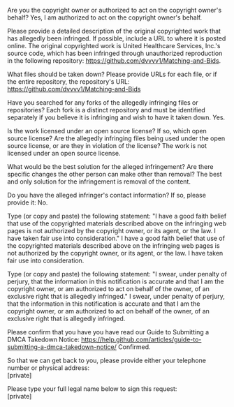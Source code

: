Are you the copyright owner or authorized to act on the copyright owner's behalf? Yes, I am authorized to act on the copyright owner's behalf.

Please provide a detailed description of the original copyrighted work that has allegedly been infringed. If possible, include a URL to where it is posted online. The original copyrighted work is United Healthcare Services, Inc.'s source code, which has been infringed through unauthorized reproduction in the following repository: https://github.com/dvvvv1/Matching-and-Bids.

What files should be taken down? Please provide URLs for each file, or if the entire repository, the repository's URL:   https://github.com/dvvvv1/Matching-and-Bids

Have you searched for any forks of the allegedly infringing files or repositories? Each fork is a distinct repository and must be identified separately if you believe it is infringing and wish to have it taken down. Yes.

Is the work licensed under an open source license? If so, which open source license? Are the allegedly infringing files being used under the open source license, or are they in violation of the license? The work is not licensed under an open source license.

What would be the best solution for the alleged infringement? Are there specific changes the other person can make other than removal? The best and only solution for the infringement is removal of the content.

Do you have the alleged infringer's contact information? If so, please provide it: No.

Type (or copy and paste) the following statement: "I have a good faith belief that use of the copyrighted materials described above on the infringing web pages is not authorized by the copyright owner, or its agent, or the law. I have taken fair use into consideration." I have a good faith belief that use of the copyrighted materials described above on the infringing web pages is not authorized by the copyright owner, or its agent, or the law. I have taken fair use into consideration.

Type (or copy and paste) the following statement: "I swear, under penalty of perjury, that the information in this notification is accurate and that I am the copyright owner, or am authorized to act on behalf of the owner, of an exclusive right that is allegedly infringed." I swear, under penalty of perjury, that the information in this notification is accurate and that I am the copyright owner, or am authorized to act on behalf of the owner, of an exclusive right that is allegedly infringed.

Please confirm that you have you have read our Guide to Submitting a DMCA Takedown Notice: https://help.github.com/articles/guide-to-submitting-a-dmca-takedown-notice/ Confirmed.

So that we can get back to you, please provide either your telephone number or physical address:  
[private]

Please type your full legal name below to sign this request:  
[private]

